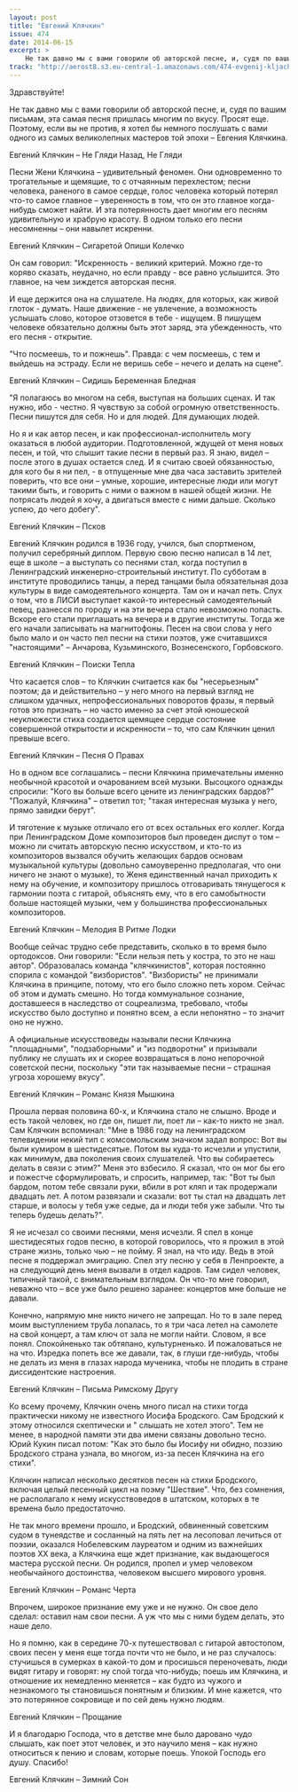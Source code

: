 ```yaml
---
layout: post
title: "Евгений Клячкин"
issue: 474
date: 2014-06-15
excerpt: >
    Не так давно мы с вами говорили об авторской песне, и, судя по вашим письмам, эта самая песня пришлась многим по вкусу. Просят еще. Поэтому, если вы не против, я хотел бы немного послушать с вами одного из самых великолепных мастеров той эпохи – Евгения Клячкина.
track: "http://aerost8.s3.eu-central-1.amazonaws.com/474-evgenij-kljachkin.mp3"
---
```


Здравствуйте!

Не так давно мы с вами говорили об авторской песне, и, судя по вашим письмам, эта самая песня пришлась многим по вкусу. Просят еще. Поэтому, если вы не против, я хотел бы немного послушать с вами одного из самых великолепных мастеров той эпохи – Евгения Клячкина.

Евгений Клячкин – Не Гляди Назад, Не Гляди

Песни Жени Клячкина – удивительный феномен. Они одновременно то трогательные и щемящие, то с отчаянным перехлестом; песни человека, раненого в самое сердце, голос человека который потерял что-то самое главное – уверенность в том, что он это главное когда-нибудь сможет найти. И эта потерянность дает многим его песням удивительную и храбрую красоту. В одном только его песни несомненны – они навылет искренни.

Евгений Клячкин – Сигаретой Опиши Колечко

Он сам говорил: "Искренность - великий критерий. Можно где-то коряво сказать, неудачно, но если правду - все равно услышится. Это главное, на чем зиждется авторская песня.

И еще держится она на слушателе. На людях, для которых, как живой глоток - думать. Наше движение - не увлечение, а возможность услышать слово, которое отзовется в тебе - ищущем. В пишущем человеке обязательно должны быть этот заряд, эта убежденность, что его песня - открытие.

"Что посмеешь, то и пожнешь". Правда: с чем посмеешь, с тем и выйдешь на эстраду. Если не веришь себе – нечего и делать на сцене".

Евгений Клячкин – Cидишь Беременная Бледная

"Я полагаюсь во многом на себя, выступая на больших сценах. И так нужно, ибо - честно. Я чувствую за собой огромную ответственность. Песни пишутся для себя. Но и для людей. Для думающих людей.

Но я и как автор песен, и как профессионал-исполнитель могу оказаться в любой аудитории. Подготовленной, ждущей от меня новых песен, и той, что слышит такие песни в первый раз. Я знаю, видел – после этого в душах остается след. И я считаю своей обязанностью, для кого бы я ни пел, - в отпущенные мне два часа заставить зрителей поверить, что все они – умные, хорошие, интересные люди или могут такими быть, и говорить с ними о важном в нашей общей жизни. Не потрясать людей я хочу, а двигаться вместе с ними дальше. Сколько успею, до чего добегу".

Евгений Клячкин – Псков

Евгений Клячкин родился в 1936 году, учился, был спортменом, получил серебряный диплом. Первую свою песню написал в 14 лет, еще в школе – а выступать со песнями стал, когда поступил в Ленинградский инженерно-строительный институт. По субботам в институте проводились танцы, а перед танцами была обязательная доза культуры в виде самодеятельного концерта. Там он и начал петь. Слух о том, что в ЛИСИ выступает какой-то интересный самодеятельный певец, разнесся по городу и на эти вечера стало невозможно попасть. Вскоре его стали приглашать на вечера и в другие институты. Тогда же его начали записывать на магнитофоны. Песен на свои слова у него было мало и он часто пел песни на стихи поэтов, уже считавшихся "настоящими" – Анчарова, Кузьминского, Вознесенского, Горбовского.

Евгений Клячкин – Поиски Тепла

Что касается слов – то Клячкин считается как бы "несерьезным" поэтом; да и действительно – у него много на первый взгляд не слишком удачных, непрофессиональных поворотов фразы, я первый готов это признать – но часто именно за счет этой юношеской неуклюжести стиха создается щемящее сердце состояние совершенной открытости и искренности – то, что сам Клячкин ценил превыше всего.

Евгений Клячкин – Песня О Правах

Но в одном все соглашались – песни Клячкина примечательны именно необычной красотой и очарованием всей музыки. Высоцкого однажды спросили: "Кого вы больше всего цените из ленинградских бардов?" "Пожалуй, Клячкина" – ответил тот; "такая интересная музыка у него, прямо завидки берут".

И тяготение к музыке отличало его от всех остальных его коллег. Когда при Ленинградском Доме композиторов был проведен диспут о том – можно ли считать авторскую песню искусством, и кто-то из композиторов вызвался обучить желающих бардов основам музыкальной культуры (довольно самоуверенно предполагая, что они ничего не знают о музыке), то Женя единственный начал приходить к нему на обучение, и композитору пришлось отговаривать тянущегося к гармонии поэта с гитарой, объяснять ему, что в его самобытности больше настоящей музыки, чем у большинства профессиональных композиторов.

Евгений Клячкин – Мелодия В Ритме Лодки

Вообще сейчас трудно себе представить, сколько в то время было ортодоксов. Они говорили: "Если нельзя петь у костра, то это не наш автор". Образовалась команда "клячкинистов", которая постоянно спорила с командой "визбористов". "Визбористы" не принимали Клячкина в принципе, потому, что его было сложно петь хором. Сейчас об этом и думать смешно. Но тогда коммунальное сознание, доставшееся в наследство от соцреализма, требовало, чтобы искусство было доступно и понятно всем, а если непонятно – то значит оно не нужно.

А официальные искусствоведы называли песни Клячкина "площадными", "подзаборными" и "из подворотни" и призывали публику не слушать их и скорее возвращаться в лоно непорочной советской песни, поскольку "эти так называемые песни – страшная угроза хорошему вкусу".

Евгений Клячкин – Романс Князя Мышкина

Прошла первая половина 60-х, и Клячкина стало не слышно. Вроде и есть такой человек, но где он, пишет ли, поет ли – как-то никто не знал. Сам Клячкин вспоминал: "Мне в 1986 году на ленинградском телевидении некий тип с комсомольским значком задал вопрос: Вот вы были кумиром в шестидесятые. Потом вы куда-то исчезли и упустили, как минимум, два поколения своих слушателей. Что вы собираетесь делать в связи с этим?" Меня это взбесило. Я сказал, что он мог бы его и пожестче сформулировать, и спросить, например, так: "Вот ты был бардом, потом тебе связали руки, вбили в рот кляп и так продержали двадцать лет. А потом развязали и сказали: вот ты стал на двадцать лет старше, и волосы у тебя уже седые, да и люди тебя уже забыли. Что ты теперь будешь делать?".

Я не исчезал со своими песнями, меня исчезли. Я спел в конце шестидесятых годов песню, в которой говорилось, что я прожил в этой стране жизнь, только чью – не пойму. Я знал, на что иду. Ведь в этой песне я поддержал эмиграцию. Спел эту песню у себя в Ленпроекте, а на следующий день меня вызвали в отдел кадров. Там сидел человек, типичный такой, с внимательным взглядом. Он что-то мне говорил, неважно что – все уже было решено заранее: концертов мне больше не давали.

Конечно, напрямую мне никто ничего не запрещал. Но то в зале перед моим выступлением труба лопалась, то я три часа летел на самолете на свой концерт, а там ключ от зала не могли найти. Словом, я все понял. Спокойненько так обтяпано, культурненько. И пожаловаться не на что. Изредка попеть все же давали, так, в глуши где-нибудь, чтобы не делать из меня в глазах народа мученика, чтобы не плодить в стране диссидентские настроения.

Евгений Клячкин – Письма Римскому Другу

Ко всему прочему, Клячкин очень много писал на стихи тогда практически никому не известного Иосифа Бродского. Сам Бродский к этому относился скептически и " слышать не хотел этого". Тем не менее, в народной памяти эти два имени связаны довольно тесно. Юрий Кукин писал потом: "Как это было бы Иосифу ни обидно, поэзию Бродского страна узнала, во многом, из-за песен Клячкина на его стихи".

Клячкин написал несколько десятков песен на стихи Бродского, включая целый песенный цикл на поэму "Шествие". Что, без сомнения, не располагало к нему искусствоведов в штатском, которых в те времена было предостаточно.

Не так много времени прошло, и Бродский, обвиненный советским судом в тунеядстве и сосланный на пять лет на лесоповал лечиться от поэзии, оказался Нобелевским лауреатом и одним из важнейших поэтов XX века, а Клячкина еще ждет признание, как выдающегося мастера русской песни. Он родился, пропел и умер человеком необычайного достоинства, человеком высшего мирового уровня.

Евгений Клячкин – Романс Черта

Впрочем, широкое признание ему уже и не нужно. Он свое дело сделал: оставил нам свои песни. А уж что мы с ними будем делать, это наше дело.

Но я помню, как в середине 70-х путешествовал с гитарой автостопом, своих песен у меня еще тогда почти что не было, и не раз случалось: стучишься в сумерках в какой-то дом и просишься переночевать, люди видят гитару и говорят: ну спой тогда что-нибудь; поешь им Клячкина, и отношение их немедленно меняется – как будто из чужого и незнакомого ты становишься понятным и близким. И мне кажется, что это потерянное сокровище и по сей день нужно людям.

Евгений Клячкин – Прощание

И я благодарю Господа, что в детстве мне было даровано чудо слышать, как поет этот человек, и это научило меня – как нужно относиться к пению и словам, которые поешь. Упокой Господь его душу. Спасибо!

Евгений Клячкин – Зимний Сон
